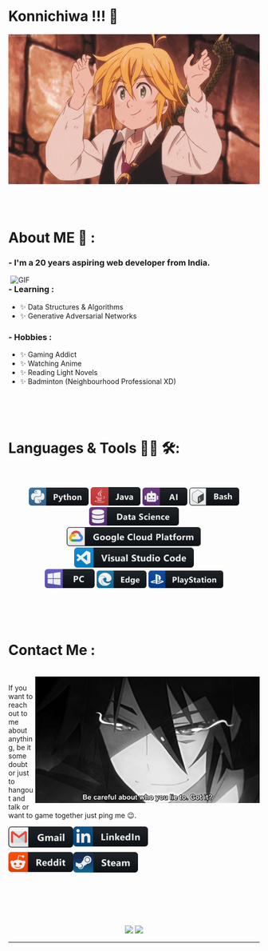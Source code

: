 # Konnichiwa !!! 👋

<div align="center">
<img height="300" width="700" alt="GIF" align="center" src="./assets/208593.gif">
</div>

</br>
</br>
</br>


# About ME 💬 :

### - I'm a 20 years aspiring web developer from India.

<img hight="400" width="500" alt="GIF" align="right" src="./assets/1936.gif">

### - Learning :
- ✨ Data Structures & Algorithms
- ✨ Generative Adversarial Networks

### - Hobbies : 
- ✨ Gaming Addict
- ✨ Watching Anime
- ✨ Reading Light Novels
- ✨ Badminton (Neighbourhood Professional XD)

</br>
</br>
</br>



# Languages & Tools 👨‍💻 🛠:
</br>

<p align="center">

<!-- For more icons please follow  https://github.com/MikeCodesDotNET/ColoredBadges -->
<img src="./assets/icons/python.png" alt="python" width="120" hight="50">
<img src="./assets/icons/java.png" alt="java"  width="100" hight="50">
<img src="./assets/icons/ai.png" alt="AI" width="90" hight="50">
<img src="./assets/icons/bash.png" alt="bash" width="100" hight="50">
<img src="./assets/icons/datascience.png" alt="datascience" width="180" hight="50">
</br>
<img src="./assets/icons/google_cloud_platform.png" alt="google_cloud_platform" width="270" hight="50">
<img src="./assets/icons/visualstudio_code.png" alt="visualstudio_code" width="240" hight="50">
</br>
<img src="./assets/icons/pc.png" alt="pc" width="100" hight="50">
<img src="./assets/icons/edge.png" alt="edge" width="100" hight="50">
<img src="./assets/icons/playstation@3x.png" alt="playstation" width="150" hight="50">
</p>
</br>
</br>
</br>



# Contact Me :

<p>
 </br>


<img hight="320" width="450" align="right" alt="GIF" src="./assets/93195.gif">


If you want to reach out to me about anything, be it some doubt or just to hangout and talk or want to game together just ping me 😉.

<a href="mailto:ashutosh.saxena.2001@gmail.com">
 <img align="left" alt="Gmail" width="130" hight="100" src="./assets/icons/gmail.png" />
</a>
<a href="https://www.linkedin.com/in/ashutosh-saxena-7b326817b/">
  <img align="left" alt="Linkedin" width="150" hight="100" src="./assets/icons/linkedin.png" />
</br>
</br>
</br>
</a>
<a href="https://www.reddit.com/user/X_Ashutosh_X">
  <img align="left" alt=" Reddit" width="130" hight="100" src="./assets/icons/reddit.png" />
</a>
<a href="https://steamcommunity.com/profiles/76561198182224539/">
  <img align="left" alt="Steam" width="130" hight="100" src="./assets/icons/steam.png" />
</a>
 </p>
 

</br>
</br>
</br>
</br>
</br>
</br>
</br>



<p align="center" >
  <img src="https://github-readme-stats.vercel.app/api/top-langs?username=sha-nky&locale=en&hide_title=false&layout=compact&card_width=320&langs_count=5&theme=dracula&hide_border=false" />
  <a href="https://github.com/anuraghazra/github-readme-stats"> 
    <img src="https://github-readme-stats.vercel.app/api?username=sha-nky&hide_title=false&hide_rank=false&show_icons=true&include_all_commits=true&count_private=true&disable_animations=false&theme=dracula&locale=en&hide_border=false" />
  </a>
</p>

*************